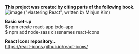 **This project was created by citing parts of the following book.**  
![image](https://github.com/BoxerChoi/Coffee-Break/assets/50482015/5ffa35f3-eff3-4fc5-9568-136abfb96196)
("Mastering React", written by Minjun Kim)  
  
**Basic set-up**  
$ npm create react-app todo-app  
$ npm add node-sass classnames react-icons  
  
**React Icons repository...**  
https://react-icons.github.io/react-icons/  
